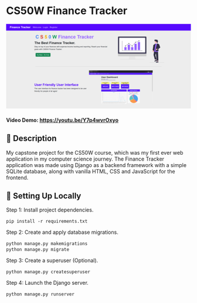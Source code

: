 # CS50W Finance Tracker

![Project Image](https://github.com/yuanyi1029/financetracker/blob/295577c4580d5a8432a4e4bfdc1a58a6cf36401e/finance.png)
#### Video Demo: https://youtu.be/Y7p4wvrOxyo

## 💬 Description
My capstone project for the CS50W course, which was my first ever web application in my computer science journey. The Finance Tracker application was made using Django as a backend framework with a simple SQLite database, along with vanilla HTML, CSS and JavaScript for the frontend. 

## 🚀 Setting Up Locally 
Step 1: Install project dependencies. 
```
pip install -r requirements.txt
```
Step 2: Create and apply database migrations.
```
python manage.py makemigrations
python manage.py migrate
``` 
Step 3: Create a superuser (Optional).
```
python manage.py createsuperuser
```
Step 4: Launch the Django server.
```
python manage.py runserver
```
